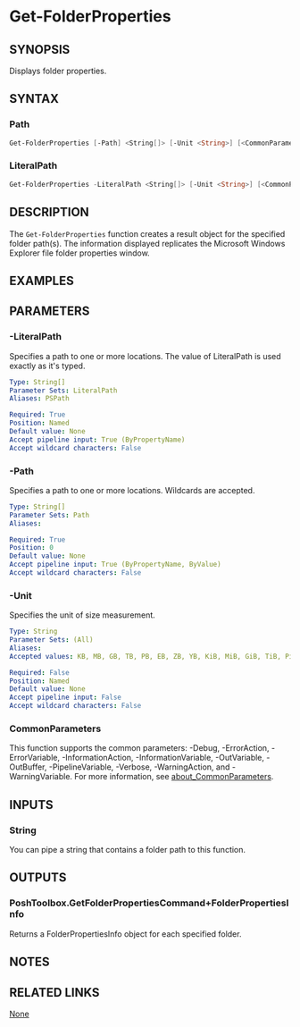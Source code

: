 ﻿---
external help file: PoshToolbox-help.xml
Module Name: PoshToolbox
online version: https://gitlab.com/PoshAJ/PoshToolbox/-/blob/main/docs/Get-FolderProperties.md
schema: 2.0.0
---

# Get-FolderProperties

## SYNOPSIS

Displays folder properties.

## SYNTAX

### Path

```powershell
Get-FolderProperties [-Path] <String[]> [-Unit <String>] [<CommonParameters>]
```

### LiteralPath

```powershell
Get-FolderProperties -LiteralPath <String[]> [-Unit <String>] [<CommonParameters>]
```

## DESCRIPTION

The `Get-FolderProperties` function creates a result object for the specified folder path(s). The information displayed replicates the Microsoft Windows Explorer file folder properties window.

## EXAMPLES

## PARAMETERS

### -LiteralPath

Specifies a path to one or more locations. The value of LiteralPath is used exactly as it's typed.

```yaml
Type: String[]
Parameter Sets: LiteralPath
Aliases: PSPath

Required: True
Position: Named
Default value: None
Accept pipeline input: True (ByPropertyName)
Accept wildcard characters: False
```

### -Path

Specifies a path to one or more locations. Wildcards are accepted.

```yaml
Type: String[]
Parameter Sets: Path
Aliases:

Required: True
Position: 0
Default value: None
Accept pipeline input: True (ByPropertyName, ByValue)
Accept wildcard characters: False
```

### -Unit

Specifies the unit of size measurement.

```yaml
Type: String
Parameter Sets: (All)
Aliases:
Accepted values: KB, MB, GB, TB, PB, EB, ZB, YB, KiB, MiB, GiB, TiB, PiB, EiB, ZiB, YiB

Required: False
Position: Named
Default value: None
Accept pipeline input: False
Accept wildcard characters: False
```

### CommonParameters

This function supports the common parameters: -Debug, -ErrorAction, -ErrorVariable, -InformationAction, -InformationVariable, -OutVariable, -OutBuffer, -PipelineVariable, -Verbose, -WarningAction, and -WarningVariable. For more information, see [about_CommonParameters](http://go.microsoft.com/fwlink/?LinkID=113216).

## INPUTS

### String

You can pipe a string that contains a folder path to this function.

## OUTPUTS

### PoshToolbox.GetFolderPropertiesCommand+FolderPropertiesInfo

Returns a FolderPropertiesInfo object for each specified folder.

## NOTES

## RELATED LINKS

[None]()
